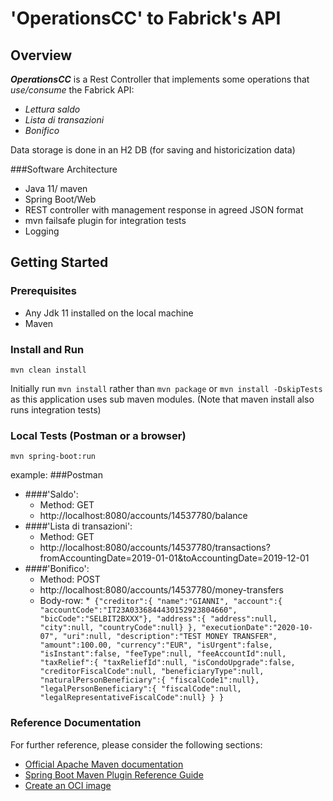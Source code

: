 # 'OperationsCC' to Fabrick's API

## Overview

**_OperationsCC_** is a Rest Controller that implements some operations that _use/consume_ the Fabrick API:
 * _Lettura saldo_
 * _Lista di transazioni_
 * _Bonifico_

Data storage is done in an H2 DB (for saving and historicization data)

###Software Architecture
* Java 11/ maven
* Spring Boot/Web
* REST controller with management response in agreed JSON format
* mvn failsafe plugin for integration tests
* Logging

## Getting Started

### Prerequisites
* Any Jdk 11  installed on the local machine
* Maven

### Install and Run

``` manifest
mvn clean install
```

Initially run ``mvn install`` rather than ``mvn package`` or ``mvn install -DskipTests`` as this application uses sub maven modules.
(Note that maven install also runs integration tests)

### Local Tests (Postman or a browser)

``` manifest
mvn spring-boot:run
```
example: 
###Postman
* ####'Saldo':
  * Method: GET
  * http://localhost:8080/accounts/14537780/balance
* ####'Lista di transazioni':
    * Method: GET
    * http://localhost:8080/accounts/14537780/transactions?fromAccountingDate=2019-01-01&toAccountingDate=2019-12-01
* ####'Bonifico':
    * Method: POST
    * http://localhost:8080/accounts/14537780/money-transfers
    * Body-row:
      *` {"creditor":{
        "name":"GIANNI",
        "account":{
        "accountCode":"IT23A0336844430152923804660",
        "bicCode":"SELBIT2BXXX"},
        "address":{
        "address":null,
        "city":null,
        "countryCode":null}
        },
        "executionDate":"2020-10-07",
        "uri":null,
        "description":"TEST MONEY TRANSFER",
        "amount":100.00,
        "currency":"EUR",
        "isUrgent":false,
        "isInstant":false,
        "feeType":null,
        "feeAccountId":null,
        "taxRelief":{
        "taxReliefId":null,
        "isCondoUpgrade":false,
        "creditorFiscalCode":null,
        "beneficiaryType":null,
        "naturalPersonBeneficiary":{
        "fiscalCode1":null},
        "legalPersonBeneficiary":{
        "fiscalCode":null,
        "legalRepresentativeFiscalCode":null}
        }
        }`
      

### Reference Documentation
For further reference, please consider the following sections:

* [Official Apache Maven documentation](https://maven.apache.org/guides/index.html)
* [Spring Boot Maven Plugin Reference Guide](https://docs.spring.io/spring-boot/docs/2.4.11/maven-plugin/reference/html/)
* [Create an OCI image](https://docs.spring.io/spring-boot/docs/2.4.11/maven-plugin/reference/html/#build-image)

